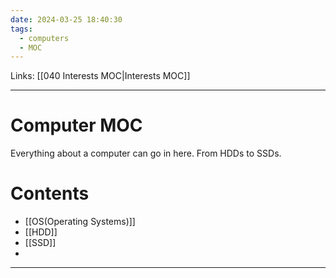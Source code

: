 ```yaml
---
date: 2024-03-25 18:40:30
tags:
  - computers
  - MOC
---
```

Links: [[040 Interests MOC|Interests MOC]]

---
# Computer MOC
Everything about a computer can go in here. From HDDs to SSDs.
# Contents
- [[OS(Operating Systems)]]
- [[HDD]]
- [[SSD]]
- 

---
